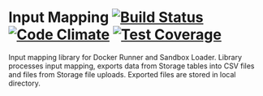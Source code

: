 # Input Mapping [![Build Status](https://travis-ci.org/keboola/input-mapping.svg?branch=master)](https://travis-ci.org/keboola/input-mapping) [![Code Climate](https://codeclimate.com/github/keboola/input-mapping/badges/gpa.svg)](https://codeclimate.com/github/keboola/input-mapping) [![Test Coverage](https://codeclimate.com/github/keboola/input-mapping/badges/coverage.svg)](https://codeclimate.com/github/keboola/input-mapping/coverage)

Input mapping library for Docker Runner and Sandbox Loader. Library processes input mapping, exports data from Storage tables into CSV files and files from Storage file uploads. Exported files are stored in local directory.
